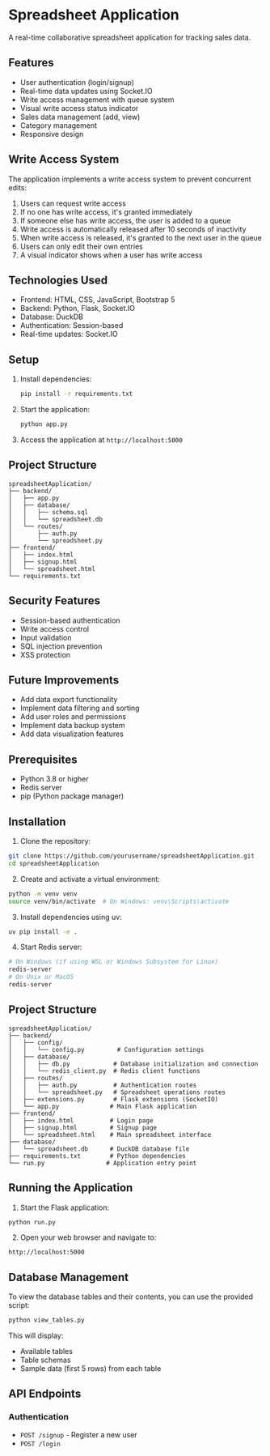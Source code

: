 # Spreadsheet Application

A real-time collaborative spreadsheet application for tracking sales data.

## Features

- User authentication (login/signup)
- Real-time data updates using Socket.IO
- Write access management with queue system
- Visual write access status indicator
- Sales data management (add, view)
- Category management
- Responsive design

## Write Access System

The application implements a write access system to prevent concurrent edits:

1. Users can request write access
2. If no one has write access, it's granted immediately
3. If someone else has write access, the user is added to a queue
4. Write access is automatically released after 10 seconds of inactivity
5. When write access is released, it's granted to the next user in the queue
6. Users can only edit their own entries
7. A visual indicator shows when a user has write access

## Technologies Used

- Frontend: HTML, CSS, JavaScript, Bootstrap 5
- Backend: Python, Flask, Socket.IO
- Database: DuckDB
- Authentication: Session-based
- Real-time updates: Socket.IO

## Setup

1. Install dependencies:
   ```bash
   pip install -r requirements.txt
   ```

2. Start the application:
   ```bash
   python app.py
   ```

3. Access the application at `http://localhost:5000`

## Project Structure

```
spreadsheetApplication/
├── backend/
│   ├── app.py
│   ├── database/
│   │   ├── schema.sql
│   │   └── spreadsheet.db
│   └── routes/
│       ├── auth.py
│       └── spreadsheet.py
├── frontend/
│   ├── index.html
│   ├── signup.html
│   └── spreadsheet.html
└── requirements.txt
```

## Security Features

- Session-based authentication
- Write access control
- Input validation
- SQL injection prevention
- XSS protection

## Future Improvements

- Add data export functionality
- Implement data filtering and sorting
- Add user roles and permissions
- Implement data backup system
- Add data visualization features

## Prerequisites

- Python 3.8 or higher
- Redis server
- pip (Python package manager)

## Installation

1. Clone the repository:
```bash
git clone https://github.com/yourusername/spreadsheetApplication.git
cd spreadsheetApplication
```

2. Create and activate a virtual environment:
```bash
python -m venv venv
source venv/bin/activate  # On Windows: venv\Scripts\activate
```

3. Install dependencies using uv:
```bash
uv pip install -e .
```

4. Start Redis server:
```bash
# On Windows (if using WSL or Windows Subsystem for Linux)
redis-server
# On Unix or MacOS
redis-server
```

## Project Structure

```
spreadsheetApplication/
├── backend/
│   ├── config/
│   │   └── config.py         # Configuration settings
│   ├── database/
│   │   ├── db.py            # Database initialization and connection
│   │   └── redis_client.py  # Redis client functions
│   ├── routes/
│   │   ├── auth.py          # Authentication routes
│   │   └── spreadsheet.py   # Spreadsheet operations routes
│   ├── extensions.py        # Flask extensions (SocketIO)
│   └── app.py              # Main Flask application
├── frontend/
│   ├── index.html          # Login page
│   ├── signup.html         # Signup page
│   └── spreadsheet.html    # Main spreadsheet interface
├── database/
│   └── spreadsheet.db      # DuckDB database file
├── requirements.txt        # Python dependencies
└── run.py                 # Application entry point
```

## Running the Application

1. Start the Flask application:
```bash
python run.py
```

2. Open your web browser and navigate to:
```
http://localhost:5000
```

## Database Management

To view the database tables and their contents, you can use the provided script:

```bash
python view_tables.py
```

This will display:
- Available tables
- Table schemas
- Sample data (first 5 rows) from each table

## API Endpoints

### Authentication
- `POST /signup` - Register a new user
- `POST /login`